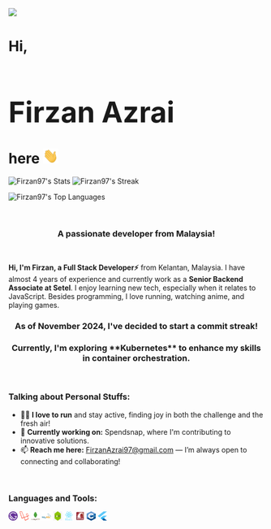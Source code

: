 [![](https://visitcount.itsvg.in/api?id=Firzan97&label=Profile%20Views&color=8&icon=5&pretty=true)](https://visitcount.itsvg.in)

<h1> 
  <b style="flex"> 
    Hi, <h1 style="font-size: 58;">Firzan Azrai</h1> here <img src="https://github.com/Firzan97/Firzan97/blob/master/Hi.gif" width="30" height="30">
  </b>
</h1>

![Firzan97's Stats](https://github-readme-stats.vercel.app/api?username=Firzan97&theme=vue-dark&show_icons=true&hide_border=false&count_private=true)
![Firzan97's Streak](https://github-readme-streak-stats.herokuapp.com/?user=Firzan97&theme=vue-dark&hide_border=false)

![Firzan97's Top Languages](https://github-readme-stats.vercel.app/api/top-langs/?username=Firzan97&theme=vue-dark&show_icons=true&hide_border=false&layout=compact)

<br/>
<div align="center">
  <h3>A passionate developer from Malaysia!</h3>
</div>
<br/>

**Hi, I'm Firzan, a Full Stack Developer⚡** from Kelantan, Malaysia. I have almost 4 years of experience and currently work as a **Senior Backend Associate at Setel**. I enjoy learning new tech, especially when it relates to JavaScript. Besides programming, I love running, watching anime, and playing games.
<br/>


<div align="center">
    <h3>As of November 2024, I've decided to start a <b>commit streak!</h3></b>
   <h3>Currently, I'm exploring <b>**Kubernetes**</b> to enhance my skills in container orchestration.</h3>
</div>
<br/>

      
### **Talking about Personal Stuffs:**
- 🏃‍♂️ **I love to run** and stay active, finding joy in both the challenge and the fresh air!
- 🔭 **Currently working on:** Spendsnap, where I'm contributing to innovative solutions.
- 📫 **Reach me here:** [FirzanAzrai97@gmail.com](mailto:FirzanAzrai97@gmail.com) — I’m always open to connecting and collaborating!
<br/>


### **Languages and Tools:**
<div class="flex">
  <img src="https://github.com/Firzan97/Firzan97/blob/master/gatsby.png" width="18" height="18" style="display:inline;">
  <img src="https://github.com/Firzan97/Firzan97/blob/master/laravel.png" width="18" height="18" style="display:inline;">
  <img src="https://github.com/Firzan97/Firzan97/blob/master/mongodb.svg" width="18" height="18" style="display:inline;">
  <img src="https://github.com/Firzan97/Firzan97/blob/master/mysql.svg" width="18" height="18" style="display:inline;">
  <img src="https://github.com/Firzan97/Firzan97/blob/master/nodejs.jpg" width="18" height="18" style="display:inline;">
  <img src="https://github.com/Firzan97/Firzan97/blob/master/react.svg" width="18" height="18" style="display:inline;">
  <img src="https://github.com/Firzan97/Firzan97/blob/master/ror.png" width="18" height="18" style="display:inline;">
  <img src="https://github.com/Firzan97/Firzan97/blob/master/c++.png" width="18" height="18" style="display:inline;">
  <img src="https://github.com/Firzan97/Firzan97/blob/master/flutter.png" width="18" height="18" style="display:inline;">
</div>

